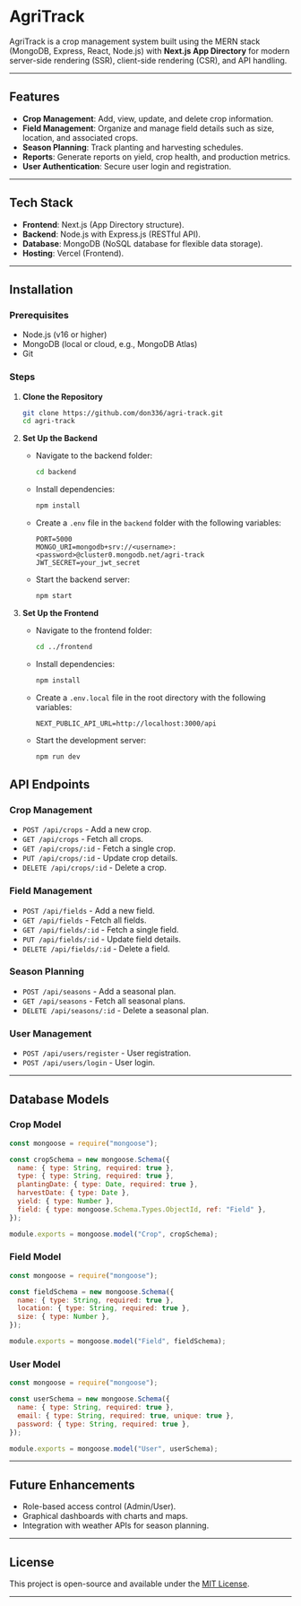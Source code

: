 # AgriTrack

AgriTrack is a crop management system built using the MERN stack (MongoDB, Express, React, Node.js) with **Next.js App Directory** for modern server-side rendering (SSR), client-side rendering (CSR), and API handling.

---

## Features

- **Crop Management**: Add, view, update, and delete crop information.
- **Field Management**: Organize and manage field details such as size, location, and associated crops.
- **Season Planning**: Track planting and harvesting schedules.
- **Reports**: Generate reports on yield, crop health, and production metrics.
- **User Authentication**: Secure user login and registration.

---

## Tech Stack

- **Frontend**: Next.js (App Directory structure).
- **Backend**: Node.js with Express.js (RESTful API).
- **Database**: MongoDB (NoSQL database for flexible data storage).
- **Hosting**: Vercel (Frontend).

---

## Installation

### Prerequisites

- Node.js (v16 or higher)
- MongoDB (local or cloud, e.g., MongoDB Atlas)
- Git

### Steps

1. **Clone the Repository**

   ```bash
   git clone https://github.com/don336/agri-track.git
   cd agri-track
   ```

2. **Set Up the Backend**

   - Navigate to the backend folder:
     ```bash
     cd backend
     ```
   - Install dependencies:
     ```bash
     npm install
     ```
   - Create a `.env` file in the `backend` folder with the following variables:
     ```env
     PORT=5000
     MONGO_URI=mongodb+srv://<username>:<password>@cluster0.mongodb.net/agri-track
     JWT_SECRET=your_jwt_secret
     ```
   - Start the backend server:
     ```bash
     npm start
     ```

3. **Set Up the Frontend**
   - Navigate to the frontend folder:
     ```bash
     cd ../frontend
     ```
   - Install dependencies:
     ```bash
     npm install
     ```
   - Create a `.env.local` file in the root directory with the following variables:
     ```env
     NEXT_PUBLIC_API_URL=http://localhost:3000/api
     ```
   - Start the development server:
     ```bash
     npm run dev
     ```

## API Endpoints

### Crop Management

- `POST /api/crops` - Add a new crop.
- `GET /api/crops` - Fetch all crops.
- `GET /api/crops/:id` - Fetch a single crop.
- `PUT /api/crops/:id` - Update crop details.
- `DELETE /api/crops/:id` - Delete a crop.

### Field Management

- `POST /api/fields` - Add a new field.
- `GET /api/fields` - Fetch all fields.
- `GET /api/fields/:id` - Fetch a single field.
- `PUT /api/fields/:id` - Update field details.
- `DELETE /api/fields/:id` - Delete a field.

### Season Planning

- `POST /api/seasons` - Add a seasonal plan.
- `GET /api/seasons` - Fetch all seasonal plans.
- `DELETE /api/seasons/:id` - Delete a seasonal plan.

### User Management

- `POST /api/users/register` - User registration.
- `POST /api/users/login` - User login.

---

## Database Models

### Crop Model

```js
const mongoose = require("mongoose");

const cropSchema = new mongoose.Schema({
  name: { type: String, required: true },
  type: { type: String, required: true },
  plantingDate: { type: Date, required: true },
  harvestDate: { type: Date },
  yield: { type: Number },
  field: { type: mongoose.Schema.Types.ObjectId, ref: "Field" },
});

module.exports = mongoose.model("Crop", cropSchema);
```

### Field Model

```js
const mongoose = require("mongoose");

const fieldSchema = new mongoose.Schema({
  name: { type: String, required: true },
  location: { type: String, required: true },
  size: { type: Number },
});

module.exports = mongoose.model("Field", fieldSchema);
```

### User Model

```js
const mongoose = require("mongoose");

const userSchema = new mongoose.Schema({
  name: { type: String, required: true },
  email: { type: String, required: true, unique: true },
  password: { type: String, required: true },
});

module.exports = mongoose.model("User", userSchema);
```

---

## Future Enhancements

- Role-based access control (Admin/User).
- Graphical dashboards with charts and maps.
- Integration with weather APIs for season planning.

---

## License

This project is open-source and available under the [MIT License](LICENSE).

---

